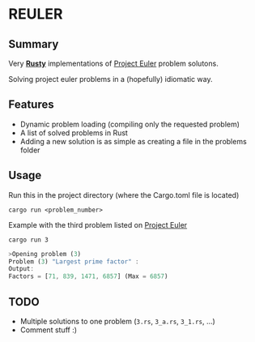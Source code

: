 # REULER

## Summary
Very [__Rusty__](https://www.rust-lang.org/fr) implementations of [Project Euler](https://projecteuler.net/) problem solutons.

Solving project euler problems in a (hopefully) idiomatic way.

## Features
- Dynamic problem loading (compiling only the requested problem)
- A list of solved problems in Rust
- Adding a new solution is as simple as creating a file in the problems folder

## Usage
Run this in the project directory (where the Cargo.toml file is located)
```shell
cargo run <problem_number>
```

Example with the third problem listed on [Project Euler](https://projecteuler.net/)
```shell
cargo run 3
```

```rust
>Opening problem (3)
Problem (3) "Largest prime factor" :
Output:
Factors = [71, 839, 1471, 6857] (Max = 6857)
```
## TODO
- Multiple solutions to one problem (`3.rs`, `3_a.rs`, `3_1.rs`, ...)
- Comment stuff :)
